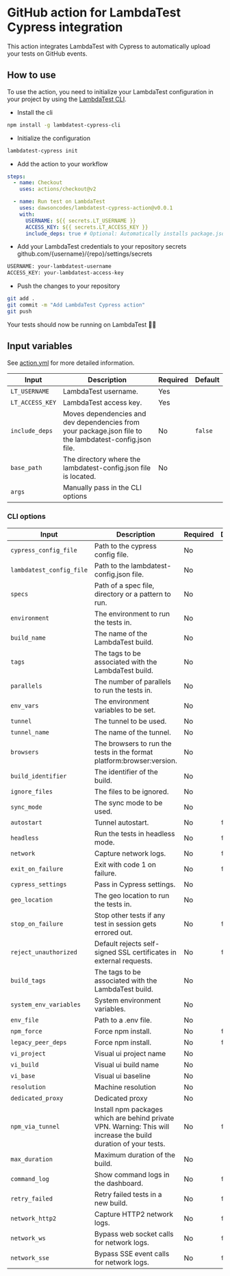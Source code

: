 # GitHub action for LambdaTest Cypress integration

This action integrates LambdaTest with Cypress to automatically upload your tests on GitHub events.

## How to use

To use the action, you need to initialize your LambdaTest configuration in your project by using the [LambdaTest CLI](https://github.com/LambdaTest/lambdatest-cypress-cli/).

- Install the cli

```bash
npm install -g lambdatest-cypress-cli
```

- Initialize the configuration

```bash
lambdatest-cypress init
```

- Add the action to your workflow

```yaml
steps:
  - name: Checkout
    uses: actions/checkout@v2

  - name: Run test on LambdaTest
    uses: dawsoncodes/lambdatest-cypress-action@v0.0.1
    with:
      USERNAME: ${{ secrets.LT_USERNAME }}
      ACCESS_KEY: ${{ secrets.LT_ACCESS_KEY }}
      include_deps: true # Optional: Automatically installs package.json dependencies
```

- Add your LambdaTest credentials to your repository secrets github.com/{username}/{repo}/settings/secrets

```bash
USERNAME: your-lambdatest-username
ACCESS_KEY: your-lambdatest-access-key
```

- Push the changes to your repository

```bash
git add .
git commit -m "Add LambdaTest Cypress action"
git push
```

Your tests should now be running on LambdaTest 🥳🚀

## Input variables

See [action.yml](./action.yml) for more detailed information.

| Input           | Description                                                                                             | Required | Default |
| --------------- | ------------------------------------------------------------------------------------------------------- | -------- | ------- |
| `LT_USERNAME`   | LambdaTest username.                                                                                    | Yes      |         |
| `LT_ACCESS_KEY` | LambdaTest access key.                                                                                  | Yes      |         |
| `include_deps`  | Moves dependencies and dev dependencies from your package.json file to the lambdatest-config.json file. | No       | `false` |
| `base_path`     | The directory where the lambdatest-config.json file is located.                                         | No       |         |
| `args`          | Manually pass in the CLI options                                                                        |

### CLI options

| Input                    | Description                                                                                                      | Required | Default |
| ------------------------ | ---------------------------------------------------------------------------------------------------------------- | -------- | ------- |
| `cypress_config_file`    | Path to the cypress config file.                                                                                 | No       |         |
| `lambdatest_config_file` | Path to the lambdatest-config.json file.                                                                         | No       |         |
| `specs`                  | Path of a spec file, directory or a pattern to run.                                                              | No       |         |
| `environment`            | The environment to run the tests in.                                                                             | No       |         |
| `build_name`             | The name of the LambdaTest build.                                                                                | No       |         |
| `tags`                   | The tags to be associated with the LambdaTest build.                                                             | No       |         |
| `parallels`              | The number of parallels to run the tests in.                                                                     | No       |         |
| `env_vars`               | The environment variables to be set.                                                                             | No       |         |
| `tunnel`                 | The tunnel to be used.                                                                                           | No       |         |
| `tunnel_name`            | The name of the tunnel.                                                                                          | No       |         |
| `browsers`               | The browsers to run the tests in the format platform:browser:version.                                            | No       |         |
| `build_identifier`       | The identifier of the build.                                                                                     | No       |         |
| `ignore_files`           | The files to be ignored.                                                                                         | No       |         |
| `sync_mode`              | The sync mode to be used.                                                                                        | No       |         |
| `autostart`              | Tunnel autostart.                                                                                                | No       | `false` |
| `headless`               | Run the tests in headless mode.                                                                                  | No       | `false` |
| `network`                | Capture network logs.                                                                                            | No       | `false` |
| `exit_on_failure`        | Exit with code 1 on failure.                                                                                     | No       | `false` |
| `cypress_settings`       | Pass in Cypress settings.                                                                                        | No       |         |
| `geo_location`           | The geo location to run the tests in.                                                                            | No       |         |
| `stop_on_failure`        | Stop other tests if any test in session gets errored out.                                                        | No       | `false` |
| `reject_unauthorized`    | Default rejects self-signed SSL certificates in external requests.                                               | No       | `false` |
| `build_tags`             | The tags to be associated with the LambdaTest build.                                                             | No       |         |
| `system_env_variables`   | System environment variables.                                                                                    | No       |         |
| `env_file`               | Path to a .env file.                                                                                             | No       |         |
| `npm_force`              | Force npm install.                                                                                               | No       | `false` |
| `legacy_peer_deps`       | Force npm install.                                                                                               | No       | `false` |
| `vi_project`             | Visual ui project name                                                                                           | No       |         |
| `vi_build`               | Visual ui build name                                                                                             | No       |         |
| `vi_base`                | Visual ui baseline                                                                                               | No       |         |
| `resolution`             | Machine resolution                                                                                               | No       |         |
| `dedicated_proxy`        | Dedicated proxy                                                                                                  | No       |         |
| `npm_via_tunnel`         | Install npm packages which are behind private VPN. Warning: This will increase the build duration of your tests. | No       | `false` |
| `max_duration`           | Maximum duration of the build.                                                                                   | No       |         |
| `command_log`            | Show command logs in the dashboard.                                                                              | No       | `false` |
| `retry_failed`           | Retry failed tests in a new build.                                                                               | No       | `false` |
| `network_http2`          | Capture HTTP2 network logs.                                                                                      | No       | `false` |
| `network_ws`             | Bypass web socket calls for network logs.                                                                        | No       | `false` |
| `network_sse`            | Bypass SSE event calls for network logs.                                                                         | No       | `false` |
